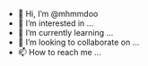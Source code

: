 - 👋 Hi, I’m @mhmmdoo
- 👀 I’m interested in ...
- 🌱 I’m currently learning ...
- 💞️ I’m looking to collaborate on ...
- 📫 How to reach me ...

<!---
mhmmdoo/mhmmdoo is a ✨ special ✨ repository because its `README.md` (this file) appears on your GitHub profile.
You can click the Preview link to take a look at your changes.
--->
